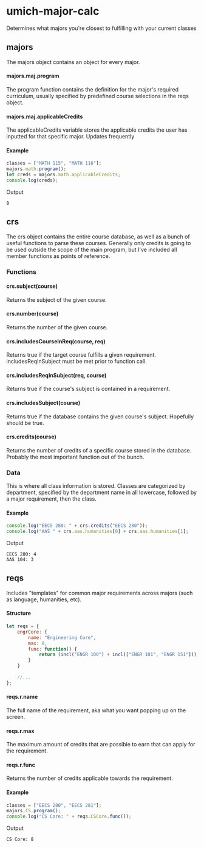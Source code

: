 # umich-major-calc
Determines what majors you're closest to fulfilling with your current classes

## majors
The majors object contains an object for every major.

#### majors.maj.program
The program function contains the definition for the major's required curriculum, usually specified by predefined course selections in the reqs object.

#### majors.maj.applicableCredits
The applicableCredits variable stores the applicable credits the user has inputted for that specific major. Updates frequently

#### Example

```javascript
classes = ["MATH 115", "MATH 116"];
majors.math.program();
let creds = majors.math.applicableCredits;
console.log(creds);
```

Output
```
8
```

## crs
The crs object contains the entire course database, as well as a bunch of useful functions to parse these courses. Generally only credits is going to be used outside the scope of the main program, but I've included all member functions as points of reference. 

### Functions

#### crs.subject(course)
Returns the subject of the given course.

#### crs.number(course)
Returns the number of the given course.

#### crs.includesCourseInReq(course, req)
Returns true if the target course fulfills a given requirement. includesReqInSubject must be met prior to function call.

#### crs.includesReqInSubject(req, course)
Returns true if the course's subject is contained in a requirement.

#### crs.includesSubject(course)
Returns true if the database contains the given course's subject. Hopefully should be true.

#### crs.credits(course)
Returns the number of credits of a specific course stored in the database. Probably the most important function out of the bunch.

### Data

This is where all class information is stored. Classes are categorized by department, specified by the department name in all lowercase, followed by a major requirement, then the class.

#### Example

```javascript
console.log("EECS 280: " + crs.credits("EECS 280"));
console.log("AAS " + crs.aas.humanities[0] + crs.aas.humanities[1];
```

Output
```
EECS 280: 4
AAS 104: 3
```

## reqs
Includes "templates" for common major requirements across majors (such as language, humanities, etc).

#### Structure

```javascript
let reqs = {
    engrCore: {
        name: "Engineering Core",
        max: 8,
        func: function() {
            return (incl("ENGR 100") + incl(["ENGR 101", "ENGR 151"]));
        }
    }
    
    //...
};
```

#### reqs.r.name
The full name of the requirement, aka what you want popping up on the screen.

#### reqs.r.max
The maximum amount of credits that are possible to earn that can apply for the requirement.

#### reqs.r.func
Returns the number of credits applicable towards the requirement.

#### Example

```javascript
classes = ["EECS 280", "EECS 281"];
majors.CS.program();
console.log("CS Core: " + reqs.CSCore.func());
```

Output
```
CS Core: 8
```
